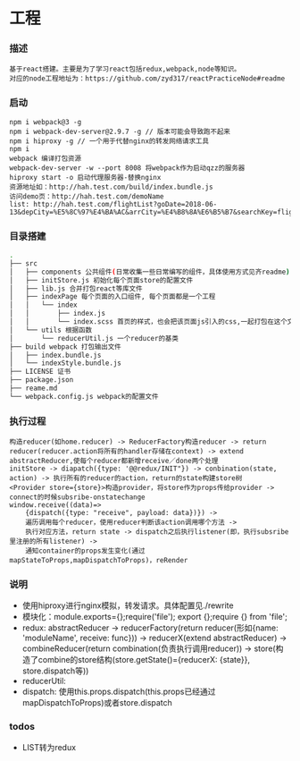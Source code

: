 # 工程
### 描述
    基于react搭建。主要是为了学习react包括redux,webpack,node等知识。
    对应的node工程地址为：https://github.com/zyd317/reactPracticeNode#readme

### 启动
    npm i webpack@3 -g
    npm i webpack-dev-server@2.9.7 -g // 版本可能会导致跑不起来
    npm i hiproxy -g // 一个用于代替nginx的转发网络请求工具
    npm i
    webpack 编译打包资源
    webpack-dev-server -w --port 8008 将webpack作为启动qzz的服务器
    hiproxy start -o 启动代理服务器-替换nginx
    资源地址如：http://hah.test.com/build/index.bundle.js
    访问demo页：http://hah.test.com/demoName
    list: http://hah.test.com/flightList?goDate=2018-06-13&depCity=%E5%8C%97%E4%BA%AC&arrCity=%E4%B8%8A%E6%B5%B7&searchKey=flightCity&activeIndex=0&from=undefined

### 目录搭建
```bash
.
├── src
│   ├── components 公共组件(日常收集一些日常编写的组件，具体使用方式见齐readme)
│   ├── initStore.js 初始化每个页面store的配置文件
│   ├── lib.js 合并打包react等库文件
│   ├── indexPage 每个页面的入口组件, 每个页面都是一个工程
│   │   └── index
│   │       ├── index.js
│   │       └── index.scss 首页的样式，也会把该页面js引入的css,一起打包在这个文件里
│   └── utils 根据函数
│       └── reducerUtil.js 一个reducer的基类
├── build webpack 打包输出文件
│   ├── index.bundle.js
│   └── indexStyle.bundle.js
├── LICENSE 证书
├── package.json
├── reame.md
└── webpack.config.js webpack的配置文件
```

### 执行过程
    构造reducer(如home.reducer) -> ReducerFactory构造reducer -> return reducer(reducer.action将所有的handler存储在context) -> extend abstractReducer,使每个reducer都新增receive／done两个处理
    initStore -> diapatch({type: '@@redux/INIT"}) -> conbination(state, action) -> 执行所有的reducer的action，return的state构建store树
    <Provider store={store}>构造provider，将store作为props传给provider -> connect的时候subsribe-onstatechange
    window.receive((data)=>
        {dispatch({type: "receive", payload: data})}) -> 
        遍历调用每个reducer，使用reducer判断该action调用哪个方法 -> 
        执行对应方法，return state -> dispatch之后执行listener(即，执行subsribe里注册的所有listener) -> 
        通知container的props发生变化(通过mapStateToProps,mapDispatchToProps)，reRender

### 说明
- 使用hiproxy进行nginx模拟，转发请求。具体配置见./rewrite
- 模块化：module.exports={};require('file');    export {};require {} from 'file';
- redux: abstractReducer -> reducerFactory(return reducer(形如{name: 'moduleName', receive: func})) -> reducerX(extend abstractReducer) -> combineReducer(return combination(负责执行调用reducer)) -> store(构造了combine的store结构(store.getState()={reducerX: {state}}, store.dispatch等))
- reducerUtil: 
- dispatch: 使用this.props.dispatch(this.props已经通过mapDispatchToProps)或者store.dispatch

### todos
- LIST转为redux